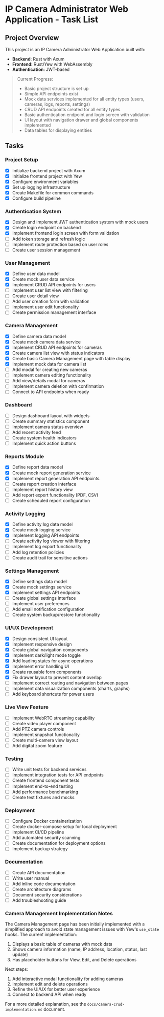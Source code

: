 # IP Camera Administrator Web Application - Task List

## Project Overview

This project is an IP Camera Administrator Web Application built with:
- **Backend**: Rust with Axum
- **Frontend**: Rust/Yew with WebAssembly
- **Authentication**: JWT-based

> Current Progress: 
> - Basic project structure is set up
> - Simple API endpoints exist
> - Mock data services implemented for all entity types (users, cameras, logs, reports, settings)
> - CRUD API endpoints created for all entity types
> - Basic authentication endpoint and login screen with validation
> - UI layout with navigation drawer and global components implemented
> - Data tables for displaying entities

## Tasks

### Project Setup
- [x] Initialize backend project with Axum
- [x] Initialize frontend project with Yew
- [x] Configure environment variables 
- [x] Set up logging infrastructure
- [x] Create Makefile for common commands
- [x] Configure build pipeline

### Authentication System
- [x] Design and implement JWT authentication system with mock users
- [x] Create login endpoint on backend
- [x] Implement frontend login screen with form validation
- [ ] Add token storage and refresh logic
- [ ] Implement route protection based on user roles
- [ ] Create user session management

### User Management
- [x] Define user data model
- [x] Create mock user data service
- [x] Implement CRUD API endpoints for users
- [ ] Implement user list view with filtering
- [ ] Create user detail view
- [ ] Add user creation form with validation
- [ ] Implement user edit functionality
- [ ] Create permission management interface

### Camera Management
- [x] Define camera data model
- [x] Create mock camera data service
- [x] Implement CRUD API endpoints for cameras
- [x] Create camera list view with status indicators
- [x] Create basic Camera Management page with table display
- [x] Implement mock data for camera list
- [ ] Add modal for creating new cameras
- [ ] Implement camera editing functionality
- [ ] Add view/details modal for cameras
- [ ] Implement camera deletion with confirmation
- [ ] Connect to API endpoints when ready

### Dashboard
- [ ] Design dashboard layout with widgets
- [ ] Create summary statistics component
- [ ] Implement camera status overview
- [ ] Add recent activity feed
- [ ] Create system health indicators
- [ ] Implement quick action buttons

### Reports Module
- [x] Define report data model
- [x] Create mock report generation service
- [x] Implement report generation API endpoints
- [ ] Create report creation interface
- [ ] Implement report history view
- [ ] Add report export functionality (PDF, CSV)
- [ ] Create scheduled report configuration

### Activity Logging
- [x] Define activity log data model
- [x] Create mock logging service
- [x] Implement logging API endpoints
- [ ] Create activity log viewer with filtering
- [ ] Implement log export functionality
- [ ] Add log retention policies
- [ ] Create audit trail for sensitive actions

### Settings Management
- [x] Define settings data model
- [x] Create mock settings service
- [x] Implement settings API endpoints
- [ ] Create global settings interface
- [ ] Implement user preferences
- [ ] Add email notification configuration
- [ ] Create system backup/restore functionality

### UI/UX Development
- [x] Design consistent UI layout
- [x] Implement responsive design
- [x] Create global navigation components
- [x] Implement dark/light mode toggle
- [x] Add loading states for async operations
- [x] Implement error handling UI
- [x] Create reusable form components
- [x] Fix drawer layout to prevent content overlap
- [ ] Implement correct routing and navigation between pages
- [ ] Implement data visualization components (charts, graphs)
- [ ] Add keyboard shortcuts for power users

### Live View Feature
- [ ] Implement WebRTC streaming capability
- [ ] Create video player component
- [ ] Add PTZ camera controls
- [ ] Implement snapshot functionality
- [ ] Create multi-camera view layout
- [ ] Add digital zoom feature

### Testing
- [ ] Write unit tests for backend services
- [ ] Implement integration tests for API endpoints
- [ ] Create frontend component tests
- [ ] Implement end-to-end testing
- [ ] Add performance benchmarking
- [ ] Create test fixtures and mocks

### Deployment
- [ ] Configure Docker containerization
- [ ] Create docker-compose setup for local deployment
- [ ] Implement CI/CD pipeline
- [ ] Add automated security scanning
- [ ] Create documentation for deployment options
- [ ] Implement backup strategy

### Documentation
- [ ] Create API documentation
- [ ] Write user manual
- [ ] Add inline code documentation
- [ ] Create architecture diagrams
- [ ] Document security considerations
- [ ] Add troubleshooting guide

### Camera Management Implementation Notes

The Camera Management page has been initially implemented with a simplified approach to avoid state management issues with Yew's `use_state` hooks. The current implementation:

1. Displays a basic table of cameras with mock data
2. Shows camera information (name, IP address, location, status, last update)
3. Has placeholder buttons for View, Edit, and Delete operations

Next steps:
1. Add interactive modal functionality for adding cameras
2. Implement edit and delete operations
3. Refine the UI/UX for better user experience
4. Connect to backend API when ready

For a more detailed explanation, see the `docs/camera-crud-implementation.md` document.
